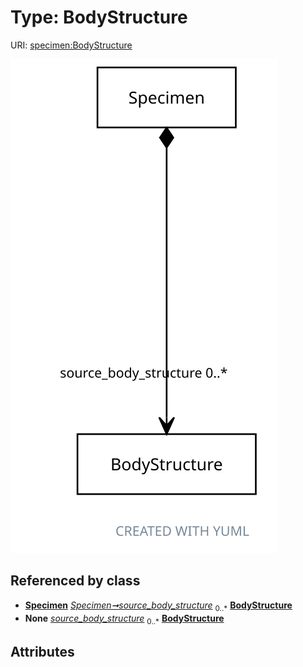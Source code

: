 
# Type: BodyStructure




URI: [specimen:BodyStructure](https://ccdh.org/specimen/BodyStructure)


![img](images/BodyStructure.svg)

## Referenced by class

 *  **[Specimen](Specimen.md)** *[Specimen➞source_body_structure](Specimen_source_body_structure.md)*  <sub>0..*</sub>  **[BodyStructure](BodyStructure.md)**
 *  **None** *[source_body_structure](source_body_structure.md)*  <sub>0..*</sub>  **[BodyStructure](BodyStructure.md)**

## Attributes

